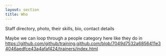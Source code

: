 ```yaml
---
layout: section
title: Who
---
```


Staff directory, photo, their skills, bio, contact details

Maybe we can loop through a people category  here like they do in https://github.com/github/training.github.com/blob/7049d7532a6856411e34046aedfce43a4afaf424/trainers/index.html
